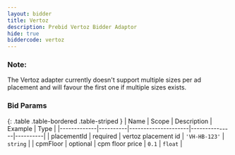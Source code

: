 ```yaml
---
layout: bidder
title: Vertoz
description: Prebid Vertoz Bidder Adaptor
hide: true
biddercode: vertoz
---
```


### Note:

The Vertoz adapter currently doesn't support multiple sizes per ad placement and will favour the first one if multiple sizes exists.

### Bid Params

{: .table .table-bordered .table-striped }
| Name        | Scope    | Description         | Example       | Type     |
|-------------|----------|---------------------|---------------|----------|
| placementId | required | vertoz placement id | `'VH-HB-123'` | `string` |
| cpmFloor    | optional | cpm floor price     | `0.1`         | `float`  |
